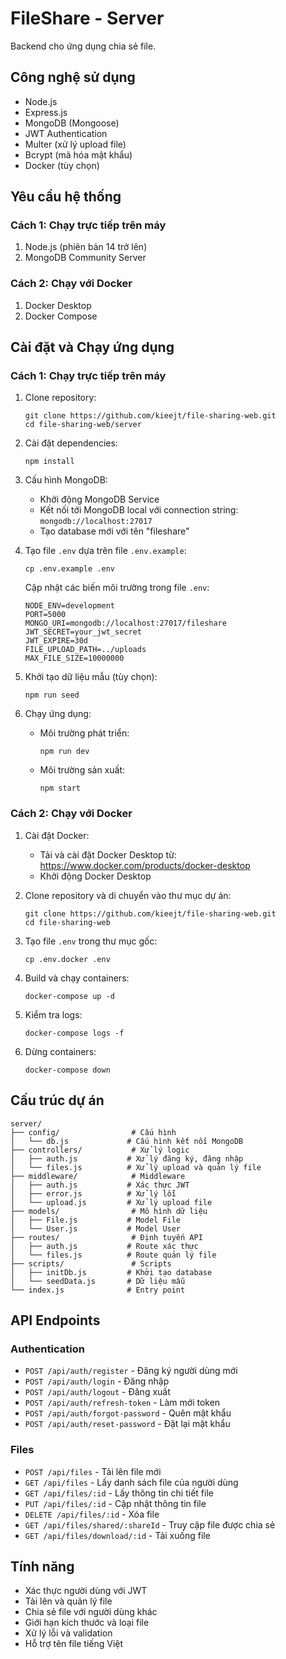 # FileShare - Server

Backend cho ứng dụng chia sẻ file.

## Công nghệ sử dụng

- Node.js
- Express.js
- MongoDB (Mongoose)
- JWT Authentication
- Multer (xử lý upload file)
- Bcrypt (mã hóa mật khẩu)
- Docker (tùy chọn)

## Yêu cầu hệ thống

### Cách 1: Chạy trực tiếp trên máy
1. Node.js (phiên bản 14 trở lên)
2. MongoDB Community Server

### Cách 2: Chạy với Docker
1. Docker Desktop
2. Docker Compose

## Cài đặt và Chạy ứng dụng

### Cách 1: Chạy trực tiếp trên máy

1. Clone repository:
   ```
   git clone https://github.com/kieejt/file-sharing-web.git
   cd file-sharing-web/server
   ```

2. Cài đặt dependencies:
   ```
   npm install
   ```

3. Cấu hình MongoDB:
   - Khởi động MongoDB Service
   - Kết nối tới MongoDB local với connection string: `mongodb://localhost:27017`
   - Tạo database mới với tên "fileshare"

4. Tạo file `.env` dựa trên file `.env.example`:
   ```
   cp .env.example .env
   ```
   
   Cập nhật các biến môi trường trong file `.env`:
   ```
   NODE_ENV=development
   PORT=5000
   MONGO_URI=mongodb://localhost:27017/fileshare
   JWT_SECRET=your_jwt_secret
   JWT_EXPIRE=30d
   FILE_UPLOAD_PATH=../uploads
   MAX_FILE_SIZE=10000000
   ```

5. Khởi tạo dữ liệu mẫu (tùy chọn):
   ```
   npm run seed
   ```

6. Chạy ứng dụng:
   - Môi trường phát triển:
     ```
     npm run dev
     ```
   - Môi trường sản xuất:
     ```
     npm start
     ```

### Cách 2: Chạy với Docker

1. Cài đặt Docker:
   - Tải và cài đặt Docker Desktop từ: https://www.docker.com/products/docker-desktop
   - Khởi động Docker Desktop

2. Clone repository và di chuyển vào thư mục dự án:
   ```
   git clone https://github.com/kieejt/file-sharing-web.git
   cd file-sharing-web
   ```

3. Tạo file `.env` trong thư mục gốc:
   ```
   cp .env.docker .env
   ```

4. Build và chạy containers:
   ```
   docker-compose up -d
   ```

5. Kiểm tra logs:
   ```
   docker-compose logs -f
   ```

6. Dừng containers:
   ```
   docker-compose down
   ```

## Cấu trúc dự án

```
server/
├── config/                # Cấu hình
│   └── db.js             # Cấu hình kết nối MongoDB
├── controllers/           # Xử lý logic
│   ├── auth.js           # Xử lý đăng ký, đăng nhập
│   └── files.js          # Xử lý upload và quản lý file
├── middleware/            # Middleware
│   ├── auth.js           # Xác thực JWT
│   ├── error.js          # Xử lý lỗi
│   └── upload.js         # Xử lý upload file
├── models/                # Mô hình dữ liệu
│   ├── File.js           # Model File
│   └── User.js           # Model User
├── routes/                # Định tuyến API
│   ├── auth.js           # Route xác thực
│   └── files.js          # Route quản lý file
├── scripts/               # Scripts
│   ├── initDb.js         # Khởi tạo database
│   └── seedData.js       # Dữ liệu mẫu
└── index.js              # Entry point
```

## API Endpoints

### Authentication
- `POST /api/auth/register` - Đăng ký người dùng mới
- `POST /api/auth/login` - Đăng nhập
- `POST /api/auth/logout` - Đăng xuất
- `POST /api/auth/refresh-token` - Làm mới token
- `POST /api/auth/forgot-password` - Quên mật khẩu
- `POST /api/auth/reset-password` - Đặt lại mật khẩu

### Files
- `POST /api/files` - Tải lên file mới
- `GET /api/files` - Lấy danh sách file của người dùng
- `GET /api/files/:id` - Lấy thông tin chi tiết file
- `PUT /api/files/:id` - Cập nhật thông tin file
- `DELETE /api/files/:id` - Xóa file
- `GET /api/files/shared/:shareId` - Truy cập file được chia sẻ
- `GET /api/files/download/:id` - Tải xuống file

## Tính năng

- Xác thực người dùng với JWT
- Tải lên và quản lý file
- Chia sẻ file với người dùng khác
- Giới hạn kích thước và loại file
- Xử lý lỗi và validation
- Hỗ trợ tên file tiếng Việt 
